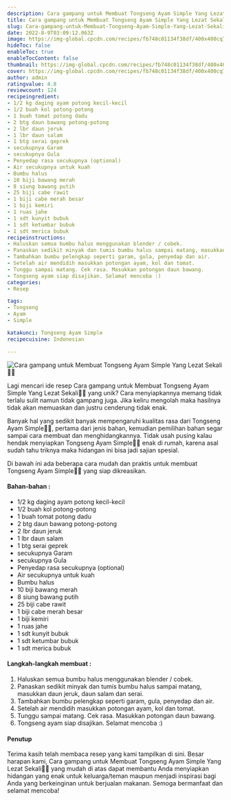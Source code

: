 ```yaml
---
description: Cara gampang untuk Membuat Tongseng Ayam Simple Yang Lezat Sekali"
title: Cara gampang untuk Membuat Tongseng Ayam Simple Yang Lezat Sekali
slug: Cara-gampang-untuk-Membuat-Tongseng-Ayam-Simple-Yang-Lezat-Sekali
date: 2022-8-9T03:09:12.063Z
image: https://img-global.cpcdn.com/recipes/fb748c01134f38df/400x400cq70/photo.jpg
hideToc: false
enableToc: true
enableTocContent: false
thumbnail: https://img-global.cpcdn.com/recipes/fb748c01134f38df/400x400cq70/photo.jpg
cover: https://img-global.cpcdn.com/recipes/fb748c01134f38df/400x400cq70/photo.jpg
author: admin
ratingvalue: 4.8
reviewcount: 124
recipeingredient:
- 1/2 kg daging ayam potong kecil-kecil
- 1/2 buah kol potong-potong
- 1 buah tomat potong dadu
- 2 btg daun bawang potong-potong
- 2 lbr daun jeruk
- 1 lbr daun salam
- 1 btg serai geprek
- secukupnya Garam
- secukupnya Gula
- Penyedap rasa secukupnya (optional)
- Air secukupnya untuk kuah
- Bumbu halus
- 10 biji bawang merah
- 8 siung bawang putih
- 25 biji cabe rawit
- 1 biji cabe merah besar
- 1 biji kemiri
- 1 ruas jahe
- 1 sdt kunyit bubuk
- 1 sdt ketumbar bubuk
- 1 sdt merica bubuk
recipeinstructions:
- Haluskan semua bumbu halus menggunakan blender / cobek.
- Panaskan sedikit minyak dan tumis bumbu halus sampai matang, masukkan daun jeruk, daun salam dan serai.
- Tambahkan bumbu pelengkap seperti garam, gula, penyedap dan air.
- Setelah air mendidih masukkan potongan ayam, kol dan tomat.
- Tunggu sampai matang. Cek rasa. Masukkan potongan daun bawang.
- Tongseng ayam siap disajikan. Selamat mencoba :)
categories:
- Resep

tags:
- Tongseng
- Ayam
- Simple

katakunci: Tongseng Ayam Simple
recipecuisine: Indonesian

---
```


![Cara gampang untuk Membuat Tongseng Ayam Simple Yang Lezat Sekali👩‍🍳](https://img-global.cpcdn.com/recipes/fb748c01134f38df/400x400cq70/photo.jpg)

Lagi mencari ide resep Cara gampang untuk Membuat Tongseng Ayam Simple Yang Lezat Sekali👩‍🍳 yang unik? Cara menyiapkannya memang tidak terlalu sulit namun tidak gampang juga. Jika keliru mengolah maka hasilnya tidak akan memuaskan dan justru cenderung tidak enak.

Banyak hal yang sedikit banyak mempengaruhi kualitas rasa dari Tongseng Ayam Simple👩‍🍳, pertama dari jenis bahan, kemudian pemilihan bahan segar sampai cara membuat dan menghidangkannya. Tidak usah pusing kalau hendak menyiapkan Tongseng Ayam Simple👩‍🍳 enak di rumah, karena asal sudah tahu triknya maka hidangan ini bisa jadi sajian spesial.

Di bawah ini ada beberapa cara mudah dan praktis untuk membuat Tongseng Ayam Simple👩‍🍳 yang siap dikreasikan.

<!--inarticleads1-->

#### Bahan-bahan :

- 1/2 kg daging ayam potong kecil-kecil
- 1/2 buah kol potong-potong
- 1 buah tomat potong dadu
- 2 btg daun bawang potong-potong
- 2 lbr daun jeruk
- 1 lbr daun salam
- 1 btg serai geprek
- secukupnya Garam
- secukupnya Gula
- Penyedap rasa secukupnya (optional)
- Air secukupnya untuk kuah
- Bumbu halus
- 10 biji bawang merah
- 8 siung bawang putih
- 25 biji cabe rawit
- 1 biji cabe merah besar
- 1 biji kemiri
- 1 ruas jahe
- 1 sdt kunyit bubuk
- 1 sdt ketumbar bubuk
- 1 sdt merica bubuk

<!--inarticleads2-->

#### Langkah-langkah membuat :

1. Haluskan semua bumbu halus menggunakan blender / cobek.
1. Panaskan sedikit minyak dan tumis bumbu halus sampai matang, masukkan daun jeruk, daun salam dan serai.
1. Tambahkan bumbu pelengkap seperti garam, gula, penyedap dan air.
1. Setelah air mendidih masukkan potongan ayam, kol dan tomat.
1. Tunggu sampai matang. Cek rasa. Masukkan potongan daun bawang.
1. Tongseng ayam siap disajikan. Selamat mencoba :)

#### Penutup

Terima kasih telah membaca resep yang kami tampilkan di sini. Besar harapan kami, Cara gampang untuk Membuat Tongseng Ayam Simple Yang Lezat Sekali👩‍🍳 yang mudah di atas dapat membantu Anda menyiapkan hidangan yang enak untuk keluarga/teman maupun menjadi inspirasi bagi Anda yang berkeinginan untuk berjualan makanan. Semoga bermanfaat dan selamat mencoba!
